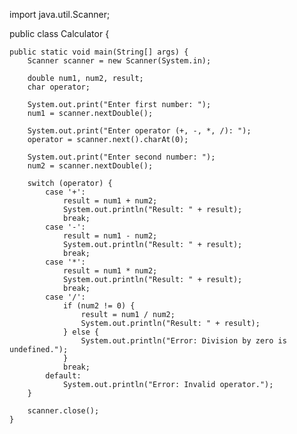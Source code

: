 import java.util.Scanner;

public class Calculator {

    public static void main(String[] args) {
        Scanner scanner = new Scanner(System.in);

        double num1, num2, result;
        char operator;

        System.out.print("Enter first number: ");
        num1 = scanner.nextDouble();

        System.out.print("Enter operator (+, -, *, /): ");
        operator = scanner.next().charAt(0);

        System.out.print("Enter second number: ");
        num2 = scanner.nextDouble();

        switch (operator) {
            case '+':
                result = num1 + num2;
                System.out.println("Result: " + result);
                break;
            case '-':
                result = num1 - num2;
                System.out.println("Result: " + result);
                break;
            case '*':
                result = num1 * num2;
                System.out.println("Result: " + result);
                break;
            case '/':
                if (num2 != 0) {
                    result = num1 / num2;
                    System.out.println("Result: " + result);
                } else {
                    System.out.println("Error: Division by zero is undefined.");
                }
                break;
            default:
                System.out.println("Error: Invalid operator.");
        }

        scanner.close();
    }


